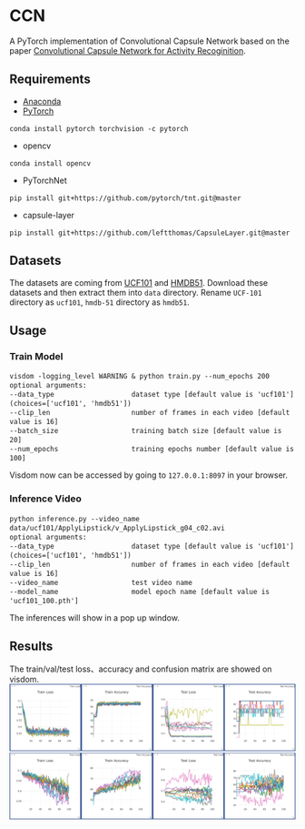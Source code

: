 # CCN
A PyTorch implementation of Convolutional Capsule Network based on the paper [Convolutional Capsule Network for Activity Recoginition]().

## Requirements
- [Anaconda](https://www.anaconda.com/download/)
- [PyTorch](https://pytorch.org)
```
conda install pytorch torchvision -c pytorch
```
- opencv
```
conda install opencv
```
- PyTorchNet
```
pip install git+https://github.com/pytorch/tnt.git@master
```
- capsule-layer
```
pip install git+https://github.com/leftthomas/CapsuleLayer.git@master
```

## Datasets
The datasets are coming from [UCF101](http://crcv.ucf.edu/data/UCF101.php)
and [HMDB51](http://serre-lab.clps.brown.edu/resource/hmdb-a-large-human-motion-database/).
Download these datasets and then extract them into `data` directory. 
Rename `UCF-101` directory as `ucf101`, `hmdb-51` directory as `hmdb51`.

## Usage
### Train Model
```
visdom -logging_level WARNING & python train.py --num_epochs 200
optional arguments:
--data_type                   dataset type [default value is 'ucf101'](choices=['ucf101', 'hmdb51'])
--clip_len                    number of frames in each video [default value is 16]
--batch_size                  training batch size [default value is 20]
--num_epochs                  training epochs number [default value is 100]
```
Visdom now can be accessed by going to `127.0.0.1:8097` in your browser.

### Inference Video
```
python inference.py --video_name data/ucf101/ApplyLipstick/v_ApplyLipstick_g04_c02.avi
optional arguments:
--data_type                   dataset type [default value is 'ucf101'](choices=['ucf101', 'hmdb51'])
--clip_len                    number of frames in each video [default value is 16]
--video_name                  test video name
--model_name                  model epoch name [default value is 'ucf101_100.pth']
```
The inferences will show in a pop up window.

## Results
The train/val/test loss、accuracy and confusion matrix are showed on visdom.
![result](results/mutag.png)
![result](results/ptc.png)


